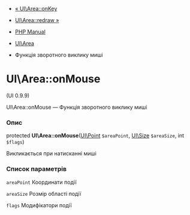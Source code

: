 - [« UI\Area::onKey](ui-area.onkey.md)
- [UI\Area::redraw »](ui-area.redraw.md)

- [PHP Manual](index.md)
- [UI\Area](class.ui-area.md)
- Функція зворотного виклику миші

# UI\Area::onMouse

(UI 0.9.9)

UI\Area::onMouse — Функція зворотного виклику миші

### Опис

protected **UI\Area::onMouse**([UI\Point](class.ui-point.md)
`$areaPoint`, [UI\Size](class.ui-size.md) `$areaSize`, int `$flags`)

Викликається при натисканні миші

### Список параметрів

`areaPoint`
Координати події

`areaSize`
Розмір області події

`flags`
Модифікатори події
